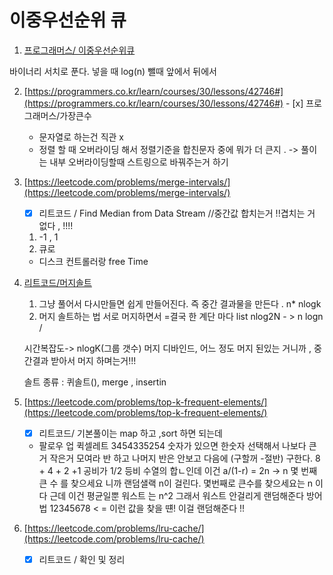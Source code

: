 # 이중우선순위 큐

1. [프로그래머스/ 이중우선순위큐](https://programmers.co.kr/learn/courses/30/lessons/42628)

바이너리 서치로 푼다.
넣을 때 log(n)
뺄때 앞에서 뒤에서

2. [https://programmers.co.kr/learn/courses/30/lessons/42746#](https://programmers.co.kr/learn/courses/30/lessons/42746#) - [x] 프로그래머스/가장큰수

   - 문자열로 하는건 직관 x
   - 정렬 할 때 오버라이딩 해서 정렬기준을 합친문자 중에 뭐가 더 큰지 .
     -> 풀이는 내부 오버라이딩할때 스트링으로 바꿔주는거 하기

3. [https://leetcode.com/problems/merge-intervals/](https://leetcode.com/problems/merge-intervals/)

   - [x] 리트코드 / Find Median from Data Stream
         //중간값 합치는거 !!겹치는 거 없다 , !!!!

   1. -1 , 1
   2. 큐로

   - 디스크 컨트롤러랑 free Time

4. [리트코드/머지솔트](https://leetcode.com/problems/merge-k-sorted-lists/)

   1. 그냥 풀어서 다시만들면 쉽게 만들어진다. 즉 중간 결과물을 만든다 . n\* nlogk
   2. 머지 솔트하는 법
      서로 머지하면서 =결국 한 계단 마다 list
      nlog2N - > n logn /

   시간복잡도-> nlogK(그룹 갯수)
   머지 디바인드, 어느 정도 머지 된있는 거니까 , 중간결과 받아서 머지 하며는거!!!

   솔트 종류 : 퀴솔트(), merge , insertin

5. [https://leetcode.com/problems/top-k-frequent-elements/](https://leetcode.com/problems/top-k-frequent-elements/)
   - [x] 리트코드/
         기본풀이는 map 하고 ,sort 하면 되는데
   - 팔로우 업 퀵셀레트
     3454335254 숫자가 있으면
     한숫자 선택해서 나보다 큰거 작은거 모여라 반 하고
     나머지 반은 안보고 다음에 (구할꺼 -절반) 구한다.
     8 + 4 + 2 +1
     공비가 1/2 등비 수열의 합ㄴ인데
     이건 a/(1-r) = 2n -> n
     몇 번째 큰 수 를 찾으세요 니까 랜덤샐랙 n이 걸린다. 몇번째로 큰수를 찾으세요는 n 이다
     근데 이건 평균일뿐 워스트 는 n^2 그래서 워스트 안걸리게 랜덤해준다 방어법
     12345678 < = 이런 값을 찾을 떈! 이걸 랜덤해준다 !!
6. [https://leetcode.com/problems/lru-cache/](https://leetcode.com/problems/lru-cache/)
   - [x] 리트코드 / 확인 및 정리
